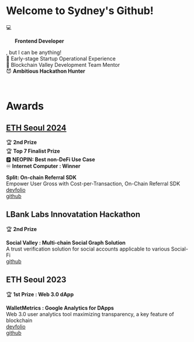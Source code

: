 # Welcome to Sydney's Github!

💻 **<ul>Frontend Developer</ul>** , but I can be anything! <br />
🚀 Early-stage Startup Operational Experience<br />
🔗 Blockchain Valley Development Team Mentor<br />
😈 **Ambitious Hackathon Hunter**<br />


<br />

# Awards
## [ETH Seoul 2024](https://www.ethseoul.org/)   
🏆 **2nd Prize** <br />
🏆 **Top 7 Finalist Prize** <br />
🅿️ **NEOPIN: Best non-DeFi Use Case** <br />
♾️ **Internet Computer : Winner** <br />

**Split: On-chain Referral SDK** <br />
Empower User Gross with Cost-per-Transaction, On-Chain Referral SDK <br />
[devfolio](https://devfolio.co/projects/split-onchain-referral-sdk-0c4c)   
[github](https://github.com/mijungee/split-monorepo)   


## LBank Labs Innovatation Hackathon
🏆 **2nd Prize** <br />

**Social Valley : Multi-chain Social Graph Solution** <br />
A trust verification solution for social accounts applicable to various Social-Fi  <br />
[github](https://github.com/djm07073/social-valley)   



## ETH Seoul 2023
🏆 **1st Prize : Web 3.0 dApp**<br />

**WalletMetrics : Google Analytics for DApps**<br />
Web 3.0 user analytics tool maximizing transparency, a key feature of blockchain<br />
[devfolio](https://devfolio.co/projects/walletmetrics-google-analytics-for-dapps-7987)   <br />
[github](https://github.com/DoYam/walletmetrics-client) 

